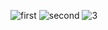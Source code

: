 ![first](https://user-images.githubusercontent.com/108516040/196943710-59e69f3e-5b22-4cb0-9294-765406cef33e.png)
![second](https://user-images.githubusercontent.com/108516040/196944265-e77f7517-ac02-4c45-ae24-853fa87d78e9.png)
![3](https://user-images.githubusercontent.com/108516040/196944380-c7cba1eb-6a45-4f31-9ce0-05069ab3289e.png)
